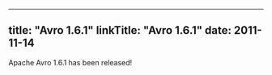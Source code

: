 
---
title: "Avro 1.6.1"
linkTitle: "Avro 1.6.1"
date: 2011-11-14
---

Apache Avro 1.6.1 has been released!
